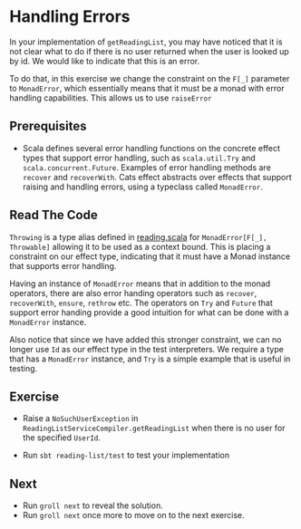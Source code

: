 # Handling Errors

In your implementation of `getReadingList`, you may have noticed that it is not clear what to do if there is
no user returned when the user is looked up by id. We would like to indicate that this is an error.

To do that, in this exercise we change the constraint on the `F[_]` parameter to `MonadError`, which essentially means
that it must be a monad with error handling capabilities. This allows us to use `raiseError`

## Prerequisites

- Scala defines several error handling functions on the concrete effect types that support error handling, such as
  `scala.util.Try` and `scala.concurrent.Future`. Examples of error handling methods are `recover` and `recoverWith`.
  Cats effect abstracts over effects that support raising and handling errors, using a typeclass called `MonadError`.

## Read The Code

`Throwing` is a type alias defined in [reading.scala](../reading-list/src/main/scala/reading/package.scala) 
for `MonadError[F[_], Throwable]` allowing it to be used as a context bound. This is placing a constraint on our 
effect type, indicating that it must have a Monad instance that supports error handling.

Having an instance of `MonadError` means that in addition to the monad operators, there are also error handing operators
such as `recover`, `recoverWith`, `ensure`, `rethrow` etc. The operators on `Try` and `Future` that support error handing 
provide a good intuition for what can be done with a `MonadError` instance.

Also notice that since we have added this stronger constraint, we can no longer use `Id` as our effect type in the test
interpreters. We require a type that has a `MonadError` instance, and `Try` is a simple example that is useful in testing.

## Exercise

- Raise a `NoSuchUserException` in `ReadingListServiceCompiler.getReadingList` when there is no user for the specified `UserId`.

- Run `sbt reading-list/test` to test your implementation

## Next

- Run `groll next` to reveal the solution.
- Run `groll next` once more to move on to the next exercise.